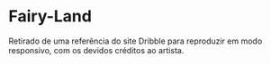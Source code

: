 # Fairy-Land
Retirado de uma referência do site Dribble para reproduzir em modo responsivo, com os devidos créditos ao artista.
